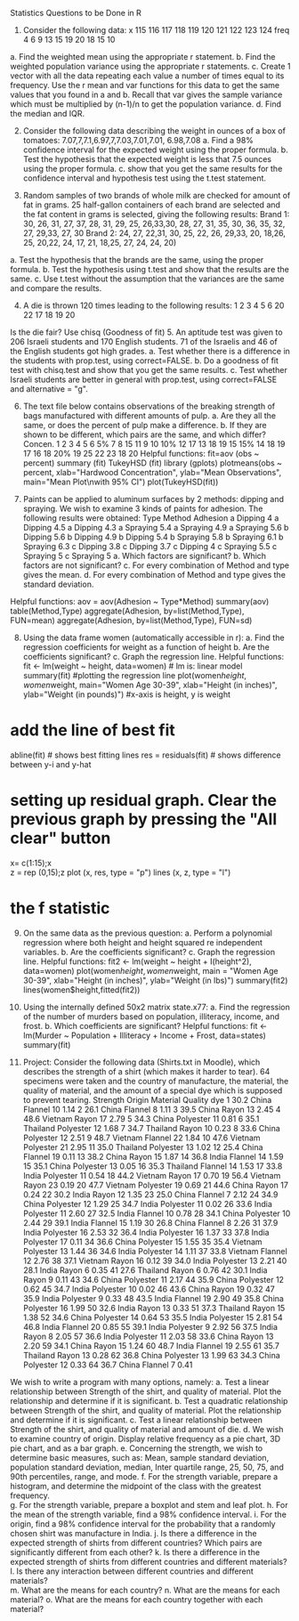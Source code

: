Statistics Questions to be Done in R
1.	Consider the following data:
x	    115	116	117	118	119	120	121	122	123	124
freq	4	6	9	13	15	19	20	18	15	10

a.	Find the weighted mean using the appropriate r statement.
b.	Find the weighted population variance using the appropriate r statements.
c.	Create 1  vector with all the data repeating each value a number of times equal to its frequency. Use the r mean and var functions for this data to get the same values that you found in a and b. Recall that var gives the sample variance which must be multiplied by (n-1)/n to get the population variance.
d.	Find the median and IQR.

2.	Consider the following data describing the weight in ounces of a box of tomatoes:
7.07,7,7.1,6.97,7,7.03,7.01,7.01, 6.98,7.08
a. Find a 98% confidence interval for the expected weight using the proper formula.
b. Test the hypothesis that the expected weight is less that 7.5 ounces using the proper formula.
c. show that you get the same results for the confidence interval and hypothesis test using the  t.test statement.

3.	Random samples of two brands of whole milk are checked for amount of fat in grams. 25 half-gallon containers of each brand are selected and the fat content in grams is selected, giving the following results:
             Brand 1: 30, 26, 31, 27, 37, 28, 31, 29, 25, 26,33,30, 28, 27, 31, 35, 30,
                     36, 35, 32, 27, 29,33, 27, 30
      Brand 2:  24, 27, 22,31, 30, 25, 22, 26, 29,33, 20, 18,26, 25, 20,22, 24, 
                      17, 21, 18,25, 27, 24, 24, 20)

a.	Test the hypothesis that the brands are the same, using the proper formula. 
b.	Test the hypothesis using t.test and show that the results are the same. 
c.	Use t.test without the assumption that the variances are the same and compare the results.

4.	A die is thrown 120 times leading to the following results:
1	2	3	4	5	6
20	22	17	18	19	20

Is the die fair? Use chisq (Goodness of fit)
5.	An aptitude test was given to 206 Israeli students and 170 English students. 71 of the Israelis and 46 of the English students got high grades. 
a.	Test whether there is a difference in the students  with prop.test, using correct=FALSE.
b.	Do a goodness of fit test with chisq.test and show that you get the same results. 
c.	Test whether Israeli students are better in general with prop.test, using correct=FALSE and alternative = "g".

6.	The text file below contains observations of the breaking strength of bags manufactured with different amounts of pulp.
a.	Are they all the same, or does the percent of pulp make a difference.
b.	If they are shown to be different, which pairs are the same, and which differ?  
Concen.	1	2	3	4	5	6
5%		7	8	15	11	9	10
10%		12	17	13	18	19	15
15%		14	18	19	17	16	18
20%		19	25	22	23	18	20
Helpful functions: 
fit=aov (obs ~ percent)
summary (fit)
TukeyHSD (fit)
library (gplots)
plotmeans(obs ~ percent, xlab="Hardwood Concentration", ylab="Mean Observations", main="Mean Plot\nwith 95% CI")
plot(TukeyHSD(fit))

7.	Paints can be applied to aluminum surfaces by 2 methods: dipping and spraying. We wish to examine 3 kinds of paints for adhesion. The following results were obtained: 
Type	Method 	Adhesion
a	Dipping		4
a	Dipping		4.5
a	Dipping		4.3
a	Spraying		5.4
a	Spraying		4.9
a	Spraying		5.6
b	Dipping		5.6
b	Dipping		4.9
b	Dipping		5.4
b	Spraying		5.8
b	Spraying		6.1
b	Spraying		6.3
c	Dipping		3.8
c	Dipping		3.7
c	Dipping		4
c	Spraying		5.5
c	Spraying		5
c	Spraying		5
a. Which factors are significant?
b. Which factors are not significant?
c. For every combination of Method and type gives the mean.
d. For every combination of Method and type gives the standard deviation.

Helpful functions: 
aov = aov(Adhesion ~ Type*Method)
summary(aov)
table(Method,Type)
aggregate(Adhesion, by=list(Method,Type), FUN=mean)
aggregate(Adhesion, by=list(Method,Type), FUN=sd)

8.	Using the data frame women (automatically accessible in r):
a.	Find the regression coefficients for weight as a function of height
b.	Are the coefficients significant?
c.	Graph the regression line.
Helpful functions: 
fit <- lm(weight ~ height, data=women) # lm is: linear model
summary(fit)
#plotting the regression line
plot(women$height,women$weight,
     main="Women Age 30-39", 
     xlab="Height (in inches)", 
     ylab="Weight (in pounds)") #x-axis is height, y is weight
# add the line of best fit
 abline(fit) # shows best fitting lines
 res = residuals(fit) # shows difference between y-i and y-hat
 # setting up residual graph. Clear the previous graph by pressing the "All clear" button 
x= c(1:15);x    
 z = rep (0,15);z
 plot (x, res, type = "p")
 lines (x, z, type = "l")
 
# the f statistic
9.	On the same data as the previous question:
a.	Perform a polynomial regression where both height and height squared re independent variables.
b.	Are the coefficients significant?
c.	Graph the regression line.
Helpful functions:
fit2 <- lm(weight ~ height + I(height^2), data=women) 
plot(women$height,women$weight,
     main = "Women Age 30-39",
     xlab="Height (in inches)",
     ylab="Weight (in lbs)")
summary(fit2)
lines(women$height,fitted(fit2))

10.	Using the internally defined 50x2 matrix state.x77:
a.	Find the regression of the number of murders based on population, illiteracy, income, and frost. 
b.	Which  coefficients are significant?
Helpful functions:
fit <- lm(Murder ~ Population + Illiteracy + Income + Frost, data=states)
summary(fit)

11.	Project: Consider the following data (Shirts.txt in Moodle), which describes the strength of  a shirt  (which makes it harder to tear).  64 specimens were taken and the country of manufacture,  the material, the quality of material, and the amount of a special dye which is supposed to prevent tearing.
   Strength   Origin  	Material 	Quality  	 dye
1      30.2    China   	Flannel      	10  	  	1.14
2      26.1    China   	Flannel      	8 		1.11
3      39.5    China     	Rayon     	13		2.45
4      48.6     Vietnam     Rayon     	17 		2.79
5      34.3    China 	Polyester      	11	 	0.81
6      35.1    Thailand 	Polyester     	12	 	1.68
7      34.7    Thailand     Rayon      	10 		0.23
8      33.6       China 	Polyester      	12 		2.51
9      48.7       Vietnam  Flannel      	22 		1.84
10     47.6      Vietnam 	 Polyester      	21 		2.95
11     35.0      Thailand	 Polyester      	13 		1.02
12     25.4       China  	 Flannel      	19 		0.11
13     38.2       China      Rayon      	15 		1.87
14     36.8       India   	 Flannel      	14 		1.59
15     35.1    	  China 	 Polyester      	13 		0.05
16     35.3      Thailand  Flannel      	14 		1.53
17     33.8      India 	        Polyester      	11 		0.54
18     44.2      Vietnam   Rayon      	17 		0.70
19     56.4     Vietnam    Rayon      	23 		0.19
20     47.7      Vietnam  	Polyester      	19 		0.69
21     44.6      China       	Rayon      	17 		0.24
22     30.2       India     	Rayon      	12 		1.35
23     25.0       China   	Flannel       	7 		2.12
24     34.9       China 	Polyester      	12 		1.29
25     34.7       India 	Polyester      	11 		0.02
26     33.6       India 	Polyester      	11 		2.60
27     32.5       India   	Flannel      	10 		0.78
28     34.1      China    	Polyester      	10 		2.44
29     39.1      India   	Flannel      	15 		1.19
30     26.8      China   	Flannel       	8 		2.26
31     37.9      India 	Polyester      	16 		2.53
32     36.4      India 	Polyester      	16 		1.37
33     37.8      India 	Polyester      	17 		0.11
34     36.6      China 	Polyester      	15 		1.55
35     35.4      Vietnam Polyester      	13 		1.44
36     34.6      India 	Polyester      	14 		1.11
37     33.8   Vietnam   	Flannel      	12 		2.76
38     37.1  Vietnam     	Rayon      	16 		0.12
39     34.0    India 	Polyester      	13 		2.21
40     28.1    India     	Rayon       	6 		0.35
41     27.6 Thailand     	Rayon       	6 		0.76
42     30.1    India    	Rayon       	9 		0.11
43     34.6    China 	Polyester      	11 		2.17
44     35.9    China 	Polyester      	12 		0.62
45     34.7    India 	Polyester      	10 		0.02
46     43.6    China     	Rayon      	19 		0.32
47     35.9    India 	Polyester       	9 		0.33
48     43.5    India  	Flannel      	19 		2.90
49     35.8    China 	Polyester      	16 		1.99
50     32.6    India     	Rayon      	13 		0.33
51     37.3   Thailand     Rayon      	15 		1.38
52     34.6    China 	Polyester      	14 		0.64
53     35.5    India 	Polyester      	15 		2.81
54     46.8    India   	Flannel      	20 		0.85
55     39.1    India       	Polyester       	9 		2.92
56     37.5    India     	Rayon       	8 		2.05
57     36.6    India 	Polyester      	11 		2.03
58     33.6    China     	Rayon     	13 		2.20
59     34.1    China     	Rayon      	15 		1.24
60     48.7    India   	Flannel      	19 		2.55
61     35.7   Thailand    Rayon      	13 		0.28
62     36.8    China 	Polyester      	13 		1.99
63     34.3    China 	Polyester      	12 		0.33
64     36.7    China   	Flannel       	7 		0.41

We wish to write a  program with many options, namely:
a.	Test a linear relationship between Strength of the shirt, and quality of material. Plot the relationship and determine if it is significant.
b.	Test a quadratic relationship between Strength of the shirt, and quality of material. Plot the relationship and determine if it is significant.
c.	Test a linear relationship between Strength of the shirt, and quality of material and amount of die.
d.	We wish to examine country of origin. Display relative frequency as a pie chart, 3D pie chart, and as a bar graph.
e.	Concerning the strength, we wish to determine basic measures, such as:
Mean, sample standard deviation, population standard deviation, median, Inter quartile range, 25, 50, 75, and 90th percentiles, range, and mode.
f.	For the strength variable, prepare a histogram, and determine the midpoint of the class with the greatest frequency.  
g.	For the strength variable, prepare a boxplot and stem and leaf plot. 
h.	For the mean of the strength variable, find a 98% confidence interval.
i.	For the origin, find a 98% confidence interval for the probability that  a randomly chosen shirt was manufacture in India.
j.	Is there a difference in the expected strength of shirts from different countries?  Which pairs are significantly different from each other?
k.	Is there a difference in the expected strength of shirts from different countries and different materials?  
l.	Is there any interaction between different countries and different materials?  
m.	What are the means for each country?
n.	What are the means for each material?
o.	What are the means for each country together with each material?

